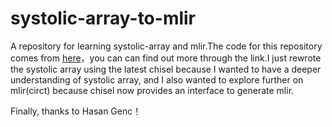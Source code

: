 # systolic-array-to-mlir
A repository for learning systolic-array and mlir.The code for this repository comes from [here](https://github.com/hngenc/systolic-array)，you can can find out more through the link.I just rewrote the systolic array using the latest chisel because I wanted to have a deeper understanding of systolic array, and I also wanted to explore further on mlir(circt) because chisel now provides an interface to generate mlir.
                                                                                                                                                              
Finally, thanks to Hasan Genc！
